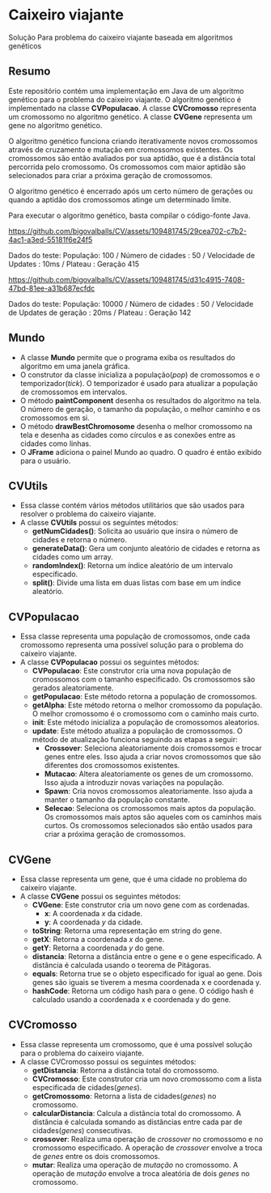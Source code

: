 # Caixeiro viajante
Solução Para problema do caixeiro viajante baseada em algoritmos genéticos

## Resumo
Este repositório contém uma implementação em Java de um algoritmo genético para o problema do caixeiro viajante. O algoritmo genético é implementado na classe **CVPopulacao**. A classe **CVCromosso** representa um cromossomo no algoritmo genético. A classe **CVGene** representa um gene no algoritmo genético.

O algoritmo genético funciona criando iterativamente novos cromossomos através de cruzamento e mutação em cromossomos existentes. Os cromossomos são então avaliados por sua aptidão, que é a distância total percorrida pelo cromossomo. Os cromossomos com maior aptidão são selecionados para criar a próxima geração de cromossomos.

O algoritmo genético é encerrado após um certo número de gerações ou quando a aptidão dos cromossomos atinge um determinado limite.

Para executar o algoritmo genético, basta compilar o código-fonte Java.

https://github.com/bigovalballs/CV/assets/109481745/29cea702-c7b2-4ac1-a3ed-55181f6e24f5


Dados do teste: População: 100 / Número de cidades : 50 / Velocidade de Updates : 10ms / Plateau : Geração 415


https://github.com/bigovalballs/CV/assets/109481745/d31c4915-7408-47bd-81ee-a31b687ecfdc


Dados do teste: População: 10000 / Número de cidades : 50 / Velocidade de Updates de geração : 20ms / Plateau : Geração 142

## Mundo

- A classe **Mundo** permite que o programa exiba os resultados do algoritmo em uma janela gráfica.
- O construtor da classe inicializa a população(*pop*) de cromossomos e o temporizador(*tick*). O temporizador é usado para atualizar a população de cromossomos em intervalos.
- O método **paintComponent** desenha os resultados do algoritmo na tela. O número de geração, o tamanho da população, o melhor caminho e os cromossomos em si.
- O método **drawBestChromosome** desenha o melhor cromossomo na tela e desenha as cidades como círculos e as conexões entre as cidades como linhas.
- O **JFrame**  adiciona o painel Mundo ao quadro. O quadro é então exibido para o usuário. 

## CVUtils

- Essa classe contém vários métodos utilitários que são usados para resolver o problema do caixeiro viajante.
- A classe **CVUtils** possui os seguintes métodos:
  - **getNumCidades()**: Solicita ao usuário que insira o número de cidades e retorna o número. 
  - **generateData()**: Gera um conjunto aleatório de cidades e retorna as cidades como um array.
  - **randomIndex()**: Retorna um índice aleatório de um intervalo especificado.
  - **split()**: Divide uma lista em duas listas com base em um índice aleatório.

## CVPopulacao

- Essa classe representa uma população de cromossomos, onde cada cromossomo representa uma possível solução para o problema do caixeiro viajante.
- A classe **CVPopulacao** possui os seguintes métodos:
  - **CVPopulacao**: Este construtor cria uma nova população de cromossomos com o tamanho especificado. Os cromossomos são gerados aleatoriamente.
  - **getPopulacao**: Este método retorna a população de cromossomos.
  - **getAlpha**: Este método retorna o melhor cromossomo da população. O melhor cromossomo é o cromossomo com o caminho mais curto.
  - **init**: Este método inicializa a população de cromossomos aleatorios.
  - **update**: Este método atualiza a população de cromossomos. O método de atualização funciona seguindo as etapas a seguir:
    - **Crossover**: Seleciona aleatoriamente dois cromossomos e trocar genes entre eles. Isso ajuda a criar novos cromossomos que são diferentes dos cromossomos existentes.
    - **Mutacao**: Altera aleatoriamente os genes de um cromossomo. Isso ajuda a introduzir novas variações na população.
    - **Spawn**: Cria novos cromossomos aleatoriamente. Isso ajuda a manter o tamanho da população constante.
    - **Selecao**: Seleciona os cromossomos mais aptos da população. Os cromossomos mais aptos são aqueles com os caminhos mais curtos. Os cromossomos selecionados são então usados para criar a próxima geração de cromossomos.

## CVGene

- Essa classe representa um gene, que é uma cidade no problema do caixeiro viajante. 
- A classe **CVGene** possui os seguintes métodos:
  - **CVGene**: Este construtor cria um novo gene com as cordenadas.
    - **x**: A coordenada *x* da cidade.
    - **y**: A coordenada *y* da cidade.
  - **toString**: Retorna uma representação em string do gene.
  - **getX**: Retorna a coordenada *x* do gene.
  - **getY**: Retorna a coordenada *y* do gene.
  - **distancia**: Retorna a distância entre o gene e o gene especificado. A distância é calculada usando o teorema de Pitágoras.
  - **equals**: Retorna true se o objeto especificado for igual ao gene. Dois genes são iguais se tiverem a mesma coordenada x e coordenada y.
  - **hashCode**: Retorna um código hash para o gene. O código hash é calculado usando a coordenada x e coordenada y do gene.

## CVCromosso

- Essa classe representa um cromossomo, que é uma possível solução para o problema do caixeiro viajante.
- A classe CVCromosso possui os seguintes métodos:
  - **getDistancia**: Retorna a distância total do cromossomo.
  - **CVCromosso**: Este construtor cria um novo cromossomo com a lista especificada de cidades(*genes*).
  - **getCromossomo**: Retorna a lista de cidades(*genes*) no cromossomo.
  - **calcularDistancia**: Calcula a distância total do cromossomo. A distância é calculada somando as distâncias entre cada par de cidades(*genes*) consecutivas.
  - **crossover**: Realiza uma operação de *crossover* no cromossomo e no cromossomo especificado. A operação de *crossover* envolve a troca de *genes* entre os dois cromossomos.
  - **mutar**: Realiza uma operação de *mutação* no cromossomo. A operação de *mutação* envolve a troca aleatória de dois *genes* no cromossomo.

